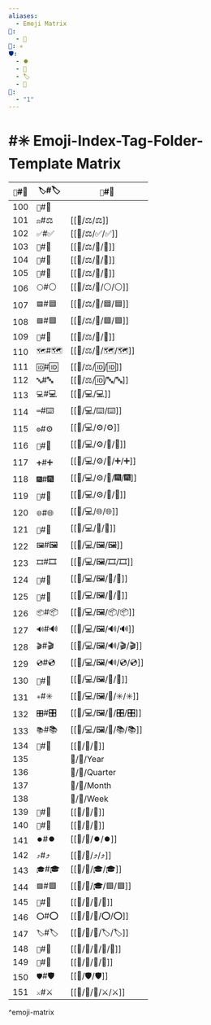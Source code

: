 ```yaml
---
aliases:
  - Emoji Matrix
📁:
  - 🔢
🔢: ✳️
🛡️:
  - ⏺️
  - 🔼
  - 🏷️
  - 📄
🔀:
  - "1"
---
```

# #✳️ Emoji-Index-Tag-Folder-Template Matrix

| `🔼`#🔼 | `🏷️`#🏷️ | `📄`#📄                  |
| ------- | --------- | ------------------------ |
| 100     | `📁`#📁   |                          |
| 101     | `⚖️`#⚖️   | [[📄/⚖️/⚖️]]             |
| 102     | `✅`#✅     | [[📄/⚖️/✅/✅]]            |
| 103     | `👤`#👤   | [[📄/⚖️/👤/👤]]          |
| 104     | `💱`#💱   | [[📄/⚖️/💱/💱]]          |
| 105     | `💼`#💼   | [[📄/⚖️/💼/💼]]          |
| 106     | `⚪`#⚪     | [[📄/⚖️/💼/⚪/⚪]]         |
| 107     | `🟦`#🟦   | [[📄/⚖️/💼/🟦/🟦]]       |
| 108     | `🟪`#🟪   | [[📄/⚖️/💼/🟪/🟪]]       |
| 109     | `📍`#📍   | [[📄/⚖️/📍/📍]]          |
| 110     | `🗺️`#🗺️ | [[📄/⚖️/📍/🗺️/🗺️]]     |
| 111     | `🆔`#🆔   | [[📄/⚖️/🆔/🆔]]          |
| 112     | `🔤`#🔤   | [[📄/⚖️/🆔/🔤/🔤]]       |
| 113     | `💻`#💻   | [[📄/💻/💻]]             |
| 114     | `⌨️`#⌨️   | [[📄/💻/⌨️/⌨️]]          |
| 115     | `⚙️`#⚙️   | [[📄/💻/⚙️/⚙️]]          |
| 116     | `💟`#💟   | [[📄/💻/⚙️/💟/💟]]       |
| 117     | `➕`#➕     | [[📄/💻/⚙️/💟/➕/➕]]      |
| 118     | `🎆`#🎆   | [[📄/💻/⚙️/💟/🎆/🎆]]    |
| 119     | `🔐`#🔐   | [[📄/💻/⚙️/🔐/🔐]]       |
| 120     | `🌐`#🌐   | [[📄/💻/🌐/🌐]]          |
| 121     | `🎲`#🎲   | [[📄/💻/🎲/🎲]]          |
| 122     | `🖼️`#🖼️ | [[📄/💻/🖼️/🖼️]]        |
| 123     | `🎞️`#🎞️ | [[📄/💻/🖼️/🎞️/🎞️]]    |
| 124     | `🎨`#🎨   | [[📄/💻/🖼️/🎨/🎨]]      |
| 125     | `📖`#📖   | [[📄/💻/🖼️/📖/📖]]      |
| 126     | `📦`#📦   | [[📄/💻/🖼️/📦/📦]]      |
| 127     | `🔊`#🔊   | [[📄/💻/🖼️/🔊/🔊]]      |
| 128     | `🎬`#🎬   | [[📄/💻/🖼️/🔊/🎬/🎬]]   |
| 129     | `💿`#💿   | [[📄/💻/🖼️/🔊/💿/💿]]   |
| 130     | `🔢`#🔢   | [[📄/💻/🖼️/🔢/🔢]]      |
| 131     | `✳️`#✳️   | [[📄/💻/🖼️/🔢/✳️/✳️]]   |
| 132     | `🎛️`#🎛️ | [[📄/💻/🖼️/🔢/🎛️/🎛️]] |
| 133     | `📚`#📚   | [[📄/💻/🖼️/🔢/📚/📚]]   |
| 134     | `📅`#📅   | [[📄/📅/📅]]             |
| 135     |           | 📄/📅/Year               |
| 136     |           | 📄/📅/Quarter            |
| 137     |           | 📄/📅/Month              |
| 138     |           | 📄/📅/Week               |
| 139     | `🔼`#🔼   | [[📄/🔼/🔼]]             |
| 140     | `🧠`#🧠   | [[📄/🧠/🧠]]             |
| 141     | `⏺️`#⏺️   | [[📄/🧠/⏺️/⏺️]]          |
| 142     | `⤴️`#⤴️   | [[📄/🧠/⤴️/⤴️]]          |
| 143     | `🎓`#🎓   | [[📄/🧠/🎓/🎓]]          |
| 144     | `🟩`#🟩   | [[📄/🧠/🎓/🟩/🟩]]       |
| 145     | `🏁`#🏁   | [[📄/🧠/🏁/🏁]]          |
| 146     | `⭕`#⭕     | [[📄/🧠/🏁/⭕/⭕]]         |
| 147     | `🏷️`#🏷️ | [[📄/🧠/🏁/🏷️/🏷️]]     |
| 148     | `📝`#📝   | [[📄/🧠/🏁/📝/📝]]       |
| 149     | `🔀`#🔀   | [[📄/🧠/🔀/🔀]]          |
| 150     | `🛡️`#🛡️ | [[📄/🛡️/🛡️]]           |
| 151     | `⚔️`#⚔️   | [[📄/🧠/🔀/⚔️/⚔️]]       |

^emoji-matrix